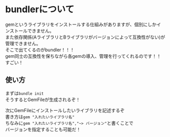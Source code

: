# bundlerについて

gemというライブラリをインストールする仕組みがありますが、個別にしかインストールできません。  
また依存関係(AライブラリとBライブラリがバージョンによって互換性がない)が管理できません。  
そこで出てくるのがbundler！！！  
gem同士の互換性を保ちながら各gemの導入、管理を行ってくれるのです！！すごい！

## 使い方

まずは`bundle init`  
そうするとGemFileが生成されるぞ！

次にGemFileにインストールしたいライブラリを記述するぞ  
書き方は`gem "入れたいライブラリ名"`  
ちなみに`gem "入れたいライブラリ名","~> バージョン"`と書くことで  
バージョンを指定することも可能だ！
